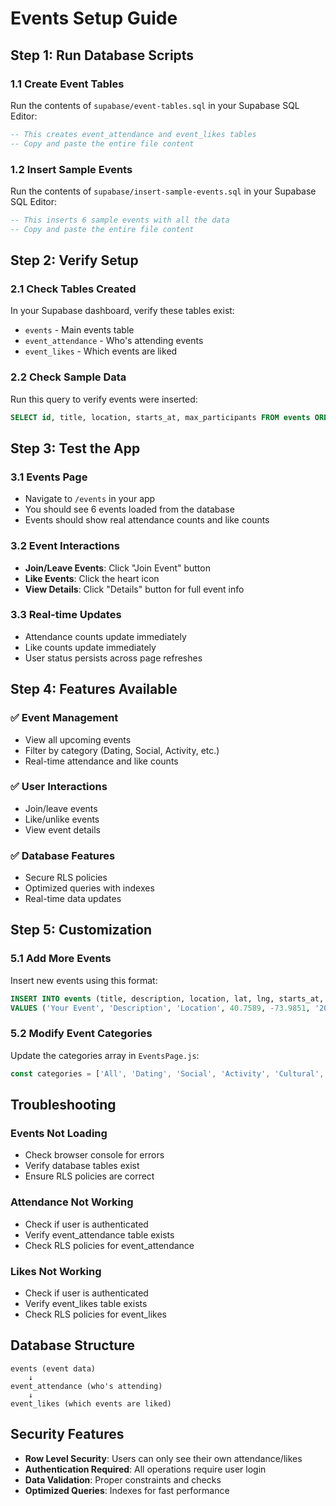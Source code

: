 # Events Setup Guide

## Step 1: Run Database Scripts

### 1.1 Create Event Tables
Run the contents of `supabase/event-tables.sql` in your Supabase SQL Editor:
```sql
-- This creates event_attendance and event_likes tables
-- Copy and paste the entire file content
```

### 1.2 Insert Sample Events
Run the contents of `supabase/insert-sample-events.sql` in your Supabase SQL Editor:
```sql
-- This inserts 6 sample events with all the data
-- Copy and paste the entire file content
```

## Step 2: Verify Setup

### 2.1 Check Tables Created
In your Supabase dashboard, verify these tables exist:
- `events` - Main events table
- `event_attendance` - Who's attending events
- `event_likes` - Which events are liked

### 2.2 Check Sample Data
Run this query to verify events were inserted:
```sql
SELECT id, title, location, starts_at, max_participants FROM events ORDER BY starts_at;
```

## Step 3: Test the App

### 3.1 Events Page
- Navigate to `/events` in your app
- You should see 6 events loaded from the database
- Events should show real attendance counts and like counts

### 3.2 Event Interactions
- **Join/Leave Events**: Click "Join Event" button
- **Like Events**: Click the heart icon
- **View Details**: Click "Details" button for full event info

### 3.3 Real-time Updates
- Attendance counts update immediately
- Like counts update immediately
- User status persists across page refreshes

## Step 4: Features Available

### ✅ **Event Management**
- View all upcoming events
- Filter by category (Dating, Social, Activity, etc.)
- Real-time attendance and like counts

### ✅ **User Interactions**
- Join/leave events
- Like/unlike events
- View event details

### ✅ **Database Features**
- Secure RLS policies
- Optimized queries with indexes
- Real-time data updates

## Step 5: Customization

### 5.1 Add More Events
Insert new events using this format:
```sql
INSERT INTO events (title, description, location, lat, lng, starts_at, ends_at, max_participants, created_by) 
VALUES ('Your Event', 'Description', 'Location', 40.7589, -73.9851, '2024-01-20 19:00:00+00', '2024-01-20 22:00:00+00', 25, (SELECT id FROM profiles LIMIT 1));
```

### 5.2 Modify Event Categories
Update the categories array in `EventsPage.js`:
```javascript
const categories = ['All', 'Dating', 'Social', 'Activity', 'Cultural', 'Outdoor', 'YourCategory'];
```

## Troubleshooting

### Events Not Loading
- Check browser console for errors
- Verify database tables exist
- Ensure RLS policies are correct

### Attendance Not Working
- Check if user is authenticated
- Verify event_attendance table exists
- Check RLS policies for event_attendance

### Likes Not Working
- Check if user is authenticated
- Verify event_likes table exists
- Check RLS policies for event_likes

## Database Structure

```
events (event data)
    ↓
event_attendance (who's attending)
    ↓
event_likes (which events are liked)
```

## Security Features

- **Row Level Security**: Users can only see their own attendance/likes
- **Authentication Required**: All operations require user login
- **Data Validation**: Proper constraints and checks
- **Optimized Queries**: Indexes for fast performance
